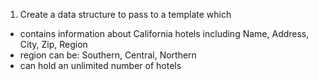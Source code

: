 1. Create a data structure to pass to a template which 
* contains information about California hotels including Name, Address, City, Zip, Region
* region can be: Southern, Central, Northern
* can hold an unlimited number of hotels

